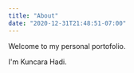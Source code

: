 ```yaml
---
title: "About"
date: "2020-12-31T21:48:51-07:00"
---
```


Welcome to my personal portofolio.

I'm Kuncara Hadi.